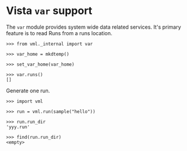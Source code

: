 # Vista `var` support

The `var` module provides system wide data related services. It's primary
feature is to read Runs from a runs location.

    >>> from vml._internal import var

    >>> var_home = mkdtemp()

    >>> set_var_home(var_home)

    >>> var.runs()
    []

Generate one run.

    >>> import vml

    >>> run = vml.run(sample("hello"))

    >>> run.run_dir
    'yyy.run'

    >>> find(run.run_dir)
    <empty>

